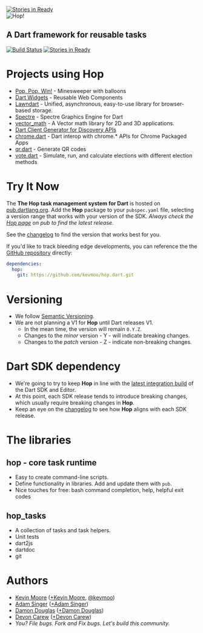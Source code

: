 [![Stories in Ready](https://badge.waffle.io/kevmoo/hop.dart.png?label=ready)](https://waffle.io/kevmoo/hop.dart)  
![Hop!](https://raw.github.com/kevmoo/hop.dart/master/resource/logo.png)
## A Dart framework for reusable tasks

[![Build Status](https://drone.io/github.com/kevmoo/hop.dart/status.png)](https://drone.io/github.com/kevmoo/hop.dart/latest) [![Stories in Ready](https://badge.waffle.io/kevmoo/hop.dart.png?label=ready)](http://waffle.io/kevmoo/hop.dart)

# Projects using Hop

* [Pop, Pop, Win!](https://github.com/dart-lang/pop-pop-win) - Minesweeper with balloons
* [Dart Widgets](https://github.com/dart-lang/widget.dart) - Reusable Web Components
* [Lawndart](https://github.com/sethladd/lawndart) - Unified, asynchronous, easy-to-use library for browser-based storage.
* [Spectre](https://github.com/johnmccutchan/spectre) - Spectre Graphics Engine for Dart
* [vector_math](https://github.com/johnmccutchan/vector_math) - A Vector math library for 2D and 3D applications.
* [Dart Client Generator for Discovery APIs](https://github.com/dart-gde/discovery_api_dart_client_generator)
* [chrome.dart](https://github.com/dart-gde/chrome.dart) - Dart interop with chrome.* APIs for Chrome Packaged Apps
* [qr.dart](https://github.com/kevmoo/qr.dart) - Generate QR codes
* [vote.dart](https://github.com/kevmoo/vote.dart) - Simulate, run, and calculate elections with different election methods

# Try It Now

The __The Hop task management system for Dart__ is hosted on [pub.dartlang.org](http://pub.dartlang.org/packages/hop). Add the __Hop__ package to your `pubspec.yaml` file, selecting a version range that works with your version of the SDK. _Always check the [Hop page](http://pub.dartlang.org/packages/hop) on pub to find the latest release._

See the [changelog](https://github.com/kevmoo/hop.dart/blob/master/changelog.md) to find the version that works best for you.

If you'd like to track bleeding edge developments, you can reference the the [GitHub repository](https://github.com/kevmoo/hop.dart) directly:
```yaml
dependencies:
  hop:
    git: https://github.com/kevmoo/hop.dart.git
```

# Versioning

* We follow [Semantic Versioning](http://semver.org/).
* We are not planning a V1 for __Hop__ until Dart releases V1.
	* In the mean time, the version will remain `0.Y.Z`.
	* Changes to the _minor_ version - Y - will indicate breaking changes.
	* Changes to the _patch_ version - Z - indicate non-breaking changes.

# Dart SDK dependency

* We're going to try to keep __Hop__ in line with the [latest integration build](https://gsdview.appspot.com/dart-editor-archive-integration/latest/) of the Dart SDK and Editor.
* At this point, each SDK release tends to introduce breaking changes, which usually require breaking changes in __Hop__.
* Keep an eye on the [changelog](https://github.com/kevmoo/hop.dart/blob/master/changelog.md) to see how __Hop__ aligns with each SDK release.

# The libraries

## hop - core task runtime
  * Easy to create command-line scripts.
  * Define functionality in libraries. Add and update them with `pub`.
  * Nice touches for free: bash command completion, help, helpful exit codes

## hop_tasks
  * A collection of tasks and task helpers.
  * Unit tests
  * dart2js
  * dartdoc
  * git

# Authors
 * [Kevin Moore](https://github.com/kevmoo) ([+Kevin Moore](https://plus.google.com/110066012384188006594/), [@kevmoo](http://twitter.com/kevmoo))
 * [Adam Singer](https://github.com/financeCoding) ([+Adam Singer](https://plus.google.com/104569492481999771226))
 * [Damon Douglas](https://github.com/damondouglas) ([+Damon Douglas](https://plus.google.com/u/0/108940381045821372455/))
 * [Devon Carew](https://github.com/devoncarew) ([+Devon Carew](https://plus.google.com/104561874283081442379/))
 * _You? File bugs. Fork and Fix bugs. Let's build this community._
